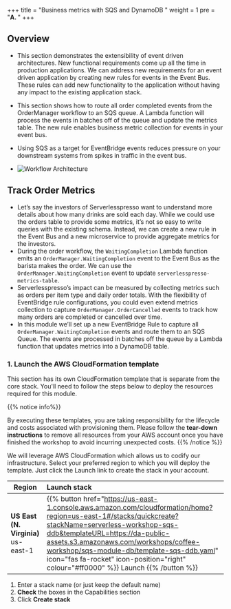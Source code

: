 +++
title = "Business metrics with SQS and DynamoDB "
weight = 1
pre = "<b>A. </b>"
+++

## Overview
- This section demonstrates the extensibility of event driven architectures. New functional requirements come up all the time in production applications. We can address new requirements for an event driven application by creating new rules for events in the Event Bus. These rules can add new functionality to the application without having any impact to the existing application stack.   
- This section shows how to route all order completed events from the OrderManager workflow to an SQS queue. A Lambda function will process the events in batches off of the queue and update the metrics table. The new rule enables business metric collection for events in your event bus.
- Using SQS as a target for EventBridge events reduces pressure on your downstream systems from spikes in traffic in the event bus.

- ![Workflow Architecture](/images/se-mod4-OrderComplete-DynamoDB.png)

## Track Order Metrics
- Let’s say the investors of Serverlesspresso want to understand more details about how many drinks are sold each day. While we could use the orders table to provide some metrics, it’s not so easy to write queries with the existing schema. Instead, we can create a new rule in the Event Bus and a new microservice to provide aggregate metrics for the investors.
- During the order workflow, the `WaitingCompletion` Lambda function emits an `OrderManager.WaitingCompletion` event to the Event Bus as the barista makes the order. We can use the `OrderManager.WaitingCompletion` event to update `serverlesspresso-metrics-table`.
- Serverlesspresso’s impact can be measured by collecting metrics such as orders per item type and daily order totals. With the flexibility of EventBridge rule configurations, you could even extend metrics collection to capture `OrderManager.OrderCancelled` events to track how many orders are completed or cancelled over time.
- In this module we’ll set up a new EventBridge Rule to capture all `OrderManager.WaitingCompletion` events and route them to an SQS Queue. The events are processed in batches off the queue by a Lambda function that updates metrics into a DynamoDB table.

### 1. Launch the AWS CloudFormation template

This section has its own CloudFormation template that is separate from the core stack. You'll need to follow the steps below to deploy the resources required for this module.

{{% notice info%}}

By executing these templates, you are taking responsibility for the lifecycle and costs associated with provisioning them. Please follow the **tear-down instructions** to remove all resources from your AWS account once you have finished the workshop to avoid incurring unexpected costs.
{{% /notice %}}

We will leverage AWS CloudFormation which allows us to codify our infrastructure. Select your preferred region to which you will deploy the template. Just click the Launch link to create the stack in your account.

| Region | Launch stack |
| ------ |:------|
| **US East (N. Virginia)** us-east-1 | {{% button href="https://us-east-1.console.aws.amazon.com/cloudformation/home?region=us-east-1#/stacks/quickcreate?stackName=serverless-workshop-sqs-ddb&templateURL=https://da-public-assets.s3.amazonaws.com/workshops/coffee-workshop/sqs-module-db/template-sqs-ddb.yaml" icon="fas fa-rocket" icon-position="right" colour="#ff0000" %}} Launch {{% /button %}} |

1. Enter a stack name (or just keep the default name)
2. **Check** the boxes in the Capabilities section
3. Click **Create stack**